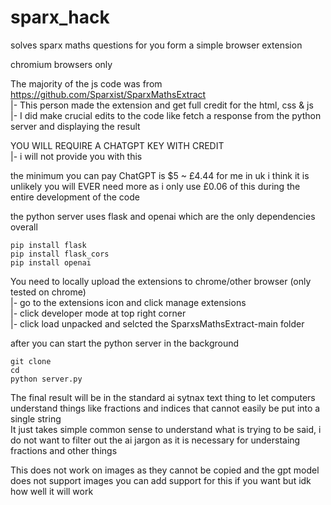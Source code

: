 # sparx_hack
solves sparx maths questions for you form a simple browser extension

chromium browsers only

The majority of the js code was from https://github.com/Sparxist/SparxMathsExtract  
|- This person made the extension and get full credit for the html, css & js  
|- I did make crucial edits to the code like fetch a response from the python server and displaying the result  

YOU WILL REQUIRE A CHATGPT KEY WITH CREDIT  
|- i will not provide you with this  

the minimum you can pay ChatGPT is $5 ~ £4.44 for me in uk
i think it is unlikely you will EVER need more as i only use £0.06 of this during the entire development of the code

the python server uses flask and openai which are the only dependencies overall

    pip install flask
    pip install flask_cors
    pip install openai

You need to locally upload the extensions to chrome/other browser (only tested on chrome)  
|- go to the extensions icon and click manage extensions  
|- click developer mode at top right corner  
|- click load unpacked and selcted the SparxsMathsExtract-main folder  

after you can start the python server in the background

    git clone 
    cd 
    python server.py

The final result will be in the standard ai sytnax text thing to let computers understand things like fractions and indices that cannot easily be put into a single string  
It just takes simple common sense to understand what is trying to be said, i do not want to filter out the ai jargon as it is necessary for understaing fractions and other things 

This does not work on images as they cannot be copied and the gpt model does not support images
you can add support for this if you want but idk how well it will work
